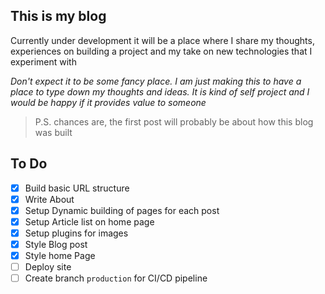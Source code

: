 ## This is my blog

Currently under development it will be a place where I share my thoughts, experiences on building a project and my take on new technologies that I experiment with 

*Don't expect it to be some fancy place. I am just making this to have a place to type down my thoughts and ideas. It is kind of self project and I would be happy if it provides value to someone*

> P.S. chances are, the first post will probably be about how this blog was built

## To Do

- [X] Build basic URL structure
- [X] Write About
- [X] Setup Dynamic building of pages for each post
- [X] Setup Article list on home page 
- [X] Setup plugins for images
- [x] Style Blog post
- [X] Style home Page 
- [ ] Deploy site
- [ ] Create branch `production` for CI/CD pipeline
